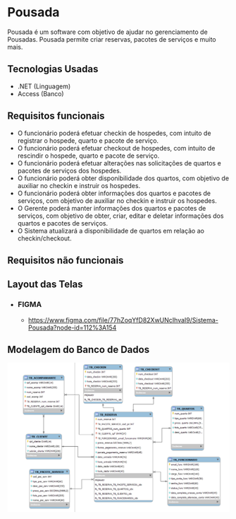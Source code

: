 # Pousada
Pousada é um software com objetivo de ajudar no gerenciamento de Pousadas. Pousada permite criar reservas, pacotes de serviços e muito mais.

## Tecnologias Usadas
- .NET (Linguagem)
- Access (Banco)

## Requisitos funcionais
- O funcionário poderá efetuar checkin de hospedes, com intuito de registrar o hospede, quarto e pacote de serviço.
- O funcionário poderá efetuar checkout de hospedes, com intuito de rescindir o hospede, quarto e pacote de serviço.
- O funcionário poderá efetuar alterações nas solicitações de quartos e pacotes de serviços dos hospedes.
- O funcionário poderá obter disponibilidade dos quartos, com objetivo de auxiliar no checkin e instruir os hospedes.
- O funcionário poderá obter informações dos quartos e pacotes de serviços, com objetivo de auxiliar no checkin e instruir os hospedes.
- O Gerente poderá manter informações dos quartos e pacotes de serviços, com objetivo de obter, criar, editar e deletar informações dos quartos e pacotes de serviços.
- O Sistema atualizará a disponibilidade de quartos em relação ao checkin/checkout.

## Requisitos não funcionais

## Layout das Telas
- ### FIGMA
  - https://www.figma.com/file/77hZoqYfD82XwUNcIhvaI9/Sistema-Pousada?node-id=112%3A154


## Modelagem do Banco de Dados
<img src="https://github.com/Everton-Victor/Projeto_ADSAMA2_Pousada/blob/Change/modelo_banco/foto_modelo_bd.png" >
